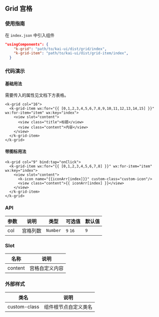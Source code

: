 ## Grid 宫格

### 使用指南
在 `index.json` 中引入组件
```json
"usingComponents": {
    "k-grid": "path/to/kai-ui/dist/grid/index",
    "k-grid-item": "path/to/kai-ui/dist/grid-item/index",
  }
```

### 代码演示

#### 基础用法
需要传入的属性见文档下方表格。

```wxml
<k-grid col="16">
  <k-grid-item wx:for="{{ [0,1,2,3,4,5,6,7,8,9,10,11,12,13,14,15] }}" wx:for-item="item" wx:key="index">
    <view slot="content">
      <view class="title">标题</view>
      <view class="content">内容</view>
    </view>
  </k-grid-item>
</k-grid>
```

#### 带图标用法

```wxml
<k-grid col="9" bind:tap="onClick">
  <k-grid-item wx:for="{{ [0,1,2,3,4,5,6,7,8] }}" wx:for-item="item" wx:key="index">
    <view slot="content">
      <k-icon name="{{iconArr[index]}}" custom-class="custom-icon"/>
      <view class="content">{{ iconArr[index] }}</view>
    </view>
  </k-grid-item>
</k-grid>
```

### API

| 参数 | 说明 | 类型 | 可选值 | 默认值 |
|-----------|-----------|-----------|-----------|-------------|
| col | 宫格列数 | `Number` | `9` `16`  | `9` |

### Slot

| 名称 | 说明 |
|-----------|-----------|
| content | 宫格自定义内容 |

### 外部样式

| 类名 | 说明 |
|-----------|-----------|
| custom-class | 组件根节点自定义类名 |

